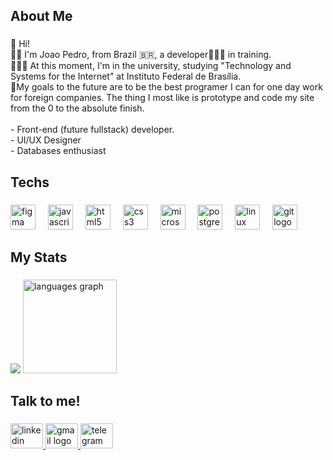 <h2 align="left">About Me</h2>

###

<p align="left">👋 Hi!<br>🧑🏻 I'm Joao Pedro, from Brazil 🇧🇷, a developer👨🏻‍💻 in training. <br>👨🏼‍🎓 At this moment, I'm in the university, studying "Technology and Systems for the Internet" at Instituto Federal de Brasília. <br>🎯My goals to the  future are to be the best programer I can for one day work for foreign companies. The thing I most like is prototype and code my site from the 0 to the absolute finish.<br><br>- Front-end (future fullstack) developer.<br>- UI/UX Designer<br>- Databases enthusiast</p>

###

<h2 align="left">Techs</h2>

###

<div align="left">
  <img src="https://skillicons.dev/icons?i=figma" height="40" alt="figma logo"  />
  <img width="12" />
  <img src="https://skillicons.dev/icons?i=js" height="40" alt="javascript logo"  />
  <img width="12" />
  <img src="https://skillicons.dev/icons?i=html" height="40" alt="html5 logo"  />
  <img width="12" />
  <img src="https://skillicons.dev/icons?i=css" height="40" alt="css3 logo"  />
  <img width="12" />
  <img src="https://cdn.jsdelivr.net/gh/devicons/devicon/icons/microsoftsqlserver/microsoftsqlserver-plain.svg" height="40" alt="microsoftsqlserver logo"  />
  <img width="12" />
  <img src="https://cdn.jsdelivr.net/gh/devicons/devicon/icons/postgresql/postgresql-original.svg" height="40" alt="postgresql logo"  />
  <img width="12" />
  <img src="https://skillicons.dev/icons?i=linux" height="40" alt="linux logo"  />
  <img width="12" />
  <img src="https://skillicons.dev/icons?i=git" height="40" alt="git logo"  />
</div>

###

<h2 align="left">My Stats</h2>

###

<div align="left">
  <img src="https://github-readme-stats.vercel.app/api?username=joaopedrorori&theme=github_dark&show_icons=true&hide_border=true"  />
 <img src="https://github-readme-stats.vercel.app/api/top-langs?username=joaopedrorori&locale=en&hide_title=false&layout=compact&card_width=320&langs_count=6&theme=github_dark&hide_border=true&order=2&custom_title=Languages%20I%20Most%20Use" height="150" alt="languages graph"  />
</div>

###

<h2 align="left">Talk to me!</h2>

###

<div align="left">
  <a href="https://www.linkedin.com/in/joao-pedro-rodrigues-ribeiro-32183a225/" target="_blank">
    <img src="https://raw.githubusercontent.com/maurodesouza/profile-readme-generator/master/src/assets/icons/social/linkedin/default.svg" width="52" height="40" alt="linkedin logo"  />
  </a>
  <a href="joaopedrorr.df@gmail.com" target="_blank">
    <img src="https://raw.githubusercontent.com/maurodesouza/profile-readme-generator/master/src/assets/icons/social/gmail/default.svg" width="52" height="40" alt="gmail logo"  />
  </a>
  <a href="https://t.me/JoaoPRRibeiro" target="_blank">
    <img src="https://raw.githubusercontent.com/maurodesouza/profile-readme-generator/master/src/assets/icons/social/telegram/default.svg" width="52" height="40" alt="telegram logo"  />
  </a>
</div>

###
<!--
**joaopedrorori/joaopedrorori** is a ✨ _special_ ✨ repository because its `README.md` (this file) appears on your GitHub profile.

Here are some ideas to get you started:

- 🔭 I’m currently working on ...
- 🌱 I’m currently learning ...
- 👯 I’m looking to collaborate on ...
- 🤔 I’m looking for help with ...
- 💬 Ask me about ...
- 📫 How to reach me: ...
- 😄 Pronouns: ...
- ⚡ Fun fact: ...
-->
